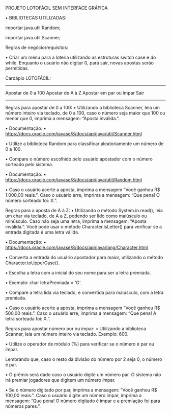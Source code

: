 PROJETO LOTOFÁCIL SEM INTERFACE GRÁFICA

• BIBLIOTECAS UTILIZADAS:

importar java.util.Random;

importar java.util.Scanner;

Regras de negócio/requisitos:

• Criar um menu para a loteria utilizando as estruturas switch case e do while. Enquanto o usuário não digitar 0, para sair, novas apostas serão permitidas.

Cardápio LOTOFÁCIL:
*************************
Apostar de 0 a 100
Apostar de A à Z
Apostar em par ou ímpar
Sair
*************************
Regras para apostar de 0 a 100:
• Utilizando a biblioteca Scanner, leia um número inteiro via teclado, de 0 a 100, caso o número seja maior que 100 ou menor que 0, imprima a mensagem: “Aposta inválida.”.

• Documentação: • https://docs.oracle.com/javase/8/docs/api/java/util/Scanner.html

• Utilize a biblioteca Random para classificar aleatoriamente um número de 0 a 100.

• Compare o número escolhido pelo usuário apostador com o número sorteado pelo sistema.

• Documentação: • https://docs.oracle.com/javase/8/docs/api/java/util/Random.html

• Caso o usuário acerte a aposta, imprima a mensagem “Você ganhou R$ 1.000,00 reais.”. Caso o usuário erre, imprima a mensagem: “Que pena! O número sorteado foi: X.”.

Regras para a aposta de A à Z:
• Utilizando o método System.in.read(), leia um char via teclado, de A a Z, podendo ser lido como maiúsculo ou minúsculo. Caso não seja uma letra, imprima a mensagem: “Aposta inválida.”. Você pode usar o método Character.isLetter() para verificar se a entrada digitada é uma letra válida.

• Documentação: • https://docs.oracle.com/javase/8/docs/api/java/lang/Character.html

• Converta a entrada do usuário apostador para maior, utilizando o método Character.toUpperCase().

• Escolha a letra com a inicial do seu nome para ser a letra premiada.

• Exemplo: char letraPremiada = 'G'.

• Compare a letra lida via teclado, e convertida para maiúsculo, com a letra premiada.

• Caso o usuário acerte a aposta, imprima a mensagem “Você ganhou R$ 500,00 reais.”. Caso o usuário erre, imprima a mensagem: “Que pena! A letra sorteada foi: X.”.

Regras para apostar número por ou impar:
• Utilizando a biblioteca Scanner, leia um número inteiro via teclado. Exemplo: 600.

• Utilize o operador de módulo (%) para verificar se o número é par ou ímpar.

Lembrando que, caso o resto da divisão do número por 2 seja 0, o número é par.

• O prêmio será dado caso o usuário digite um número par. O sistema não irá premiar jogadores que digitem um número ímpar.

• Se o número digitado por par, imprima a mensagem: “Você ganhou R$ 100,00 reais.”. Caso o usuário digite um número ímpar, imprima a mensagem: “Que pena! O número digitado é ímpar e a premiação foi para números pares.”.

